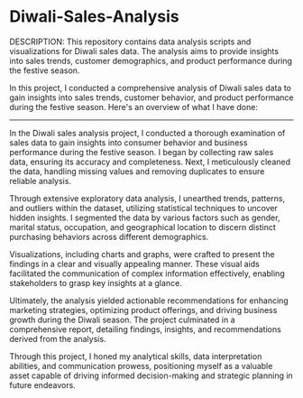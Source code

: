 # Diwali-Sales-Analysis
DESCRIPTION:
This repository contains data analysis scripts and visualizations for Diwali sales data. The analysis aims to provide insights into sales trends, customer demographics, and product performance during the festive season.

In this project, I conducted a comprehensive analysis of Diwali sales data to gain insights into sales trends, customer behavior, and product performance during the festive season. Here's an overview of what I have done:

---

In the Diwali sales analysis project, I conducted a thorough examination of sales data to gain insights into consumer behavior and business performance during the festive season. I began by collecting raw sales data, ensuring its accuracy and completeness. Next, I meticulously cleaned the data, handling missing values and removing duplicates to ensure reliable analysis.

Through extensive exploratory data analysis, I unearthed trends, patterns, and outliers within the dataset, utilizing statistical techniques to uncover hidden insights. I segmented the data by various factors such as gender, marital status, occupation, and geographical location to discern distinct purchasing behaviors across different demographics.

Visualizations, including charts and graphs, were crafted to present the findings in a clear and visually appealing manner. These visual aids facilitated the communication of complex information effectively, enabling stakeholders to grasp key insights at a glance.

Ultimately, the analysis yielded actionable recommendations for enhancing marketing strategies, optimizing product offerings, and driving business growth during the Diwali season. The project culminated in a comprehensive report, detailing findings, insights, and recommendations derived from the analysis.

Through this project, I honed my analytical skills, data interpretation abilities, and communication prowess, positioning myself as a valuable asset capable of driving informed decision-making and strategic planning in future endeavors.
